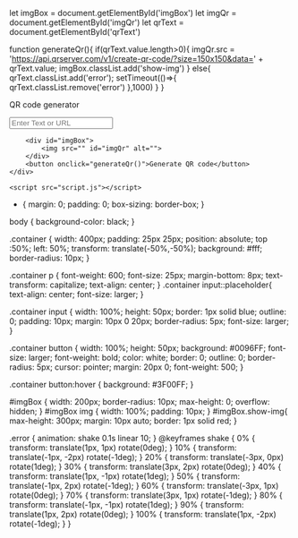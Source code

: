 let imgBox = document.getElementById('imgBox')
let imgQr = document.getElementById('imgQr')
let qrText = document.getElementById('qrText')

function generateQr(){
    if(qrText.value.length>0){
        imgQr.src = 'https://api.qrserver.com/v1/create-qr-code/?size=150x150&data=' + qrText.value;
        imgBox.classList.add('show-img')
    } else{
        qrText.classList.add('error');
        setTimeout(()=>{
            qrText.classList.remove('error')
        },1000)
    }
}










<!DOCTYPE html>
<html lang="en">
<head>
    <meta charset="UTF-8">
    <link rel="stylesheet" href="style.css">
    <meta name="viewport" content="width=device-width, initial-scale=1.0">
    <title>QR code</title>
</head>
<body>
    <div class="container">
        <p>QR code generator </p>
        <input type="text" placeholder="Enter Text or URL" id="qrText" required>

        <div id="imgBox">
            <img src="" id="imgQr" alt="">
        </div>
        <button onclick="generateQr()">Generate QR code</button>
    </div>

    <script src="script.js"></script>
</body>
</html>










* {
    margin: 0;
    padding: 0;
    box-sizing: border-box;
}

body {
    background-color: black;
}

.container {
    width: 400px;
    padding: 25px 25px;
    position: absolute;
    top :50%;
    left: 50%;
    transform: translate(-50%,-50%);
    background: #fff;
    border-radius: 10px;
}

.container p {
    font-weight: 600;
    font-size: 25px;
    margin-bottom: 8px;
    text-transform: capitalize;
    text-align: center;
}
.container input::placeholder{
    text-align: center;
    font-size: larger;
}

.container input {
    width: 100%;
    height: 50px;
    border: 1px solid blue;
    outline: 0;
    padding: 10px;
    margin: 10px 0 20px;
    border-radius: 5px;
    font-size: larger;
}

.container button {
    width: 100%;
    height: 50px;
    background: #0096FF;
    font-size: larger;
    font-weight: bold;
    color: white;
    border: 0;
    outline: 0;
    border-radius: 5px;
    cursor: pointer;
    margin: 20px 0;
    font-weight: 500;
}

.container button:hover {
    background:	#3F00FF;
}

#imgBox {
    width: 200px;
    border-radius: 10px;
    max-height: 0;
    overflow: hidden;
}
#imgBox img {
    width: 100%;
    padding: 10px;
}
#imgBox.show-img{
    max-height: 300px;
    margin: 10px auto;
    border: 1px solid red;
}

.error {
    animation: shake 0.1s linear 10;
}
@keyframes shake {
    0% { transform: translate(1px, 1px) rotate(0deg); }
    10% { transform: translate(-1px, -2px) rotate(-1deg); }
    20% { transform: translate(-3px, 0px) rotate(1deg); }
    30% { transform: translate(3px, 2px) rotate(0deg); }
    40% { transform: translate(1px, -1px) rotate(1deg); }
    50% { transform: translate(-1px, 2px) rotate(-1deg); }
    60% { transform: translate(-3px, 1px) rotate(0deg); }
    70% { transform: translate(3px, 1px) rotate(-1deg); }
    80% { transform: translate(-1px, -1px) rotate(1deg); }
    90% { transform: translate(1px, 2px) rotate(0deg); }
    100% { transform: translate(1px, -2px) rotate(-1deg); }
  }































